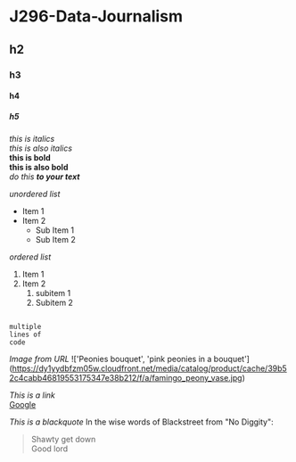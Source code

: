 # J296-Data-Journalism
## h2
### h3
#### h4
##### h5
*this is italics* <br>
_this is also italics_ <br>
**this is bold** <br> <hidden comment>
__this is also bold__ <br>
*do this __to your text__* <br>

*unordered list*
* Item 1
* Item 2
  * Sub Item 1 
  * Sub Item 2
  
*ordered list*
1. Item 1 
2. Item 2
   1. subitem 1
   2. Subitem 2
   
```

multiple
lines of
code

```

*Image from URL*
!['Peonies bouquet', 'pink peonies in a bouquet']
(https://dy1yydbfzm05w.cloudfront.net/media/catalog/product/cache/39b52c4cabb46819553175347e38b212/f/a/famingo_peony_vase.jpg)

*This is a link* <br>
[Google](https://www.google.com/)

*This is a blackquote*
In the wise words of Blackstreet from "No Diggity":

> Shawty get down<br>
> Good lord


